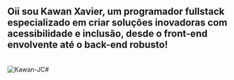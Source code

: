 ## Oii sou Kawan Xavier, um programador fullstack especializado em criar soluções inovadoras com acessibilidade e inclusão, desde o front-end envolvente até o back-end robusto!

<div style="display: inline_block"><br>
  <img align="center" alt="Kawan-JC#"  src="https://img.shields.io/badge/C%23-239120?style=for-the-badge&logo=c-sharp&logoColor=white">
</div>
